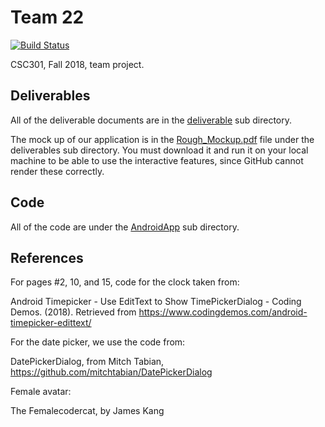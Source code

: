 # Team 22

[![Build Status](https://travis-ci.com/csc301-fall-2018/project-team-22.svg?token=fmbCkjjbvWxHsWMH7zRP&branch=master)](https://travis-ci.com/csc301-fall-2018/project-team-22)

CSC301, Fall 2018, team project.

## Deliverables

All of the deliverable documents are in the [deliverable](deliverables) sub directory.

The mock up of our application is in the [Rough_Mockup.pdf](deliverables/Artifacts/Rough_Mockup.pdf) file under the deliverables sub directory. You must download it and run it on your local machine to be able to use the interactive features, since GitHub
cannot render these correctly.

## Code

All of the code are under the [AndroidApp](AndroidApp) sub directory.

## References

For pages #2, 10, and 15, code for the clock taken from:

Android Timepicker - Use EditText to Show TimePickerDialog - Coding Demos. (2018). Retrieved from https://www.codingdemos.com/android-timepicker-edittext/

For the date picker, we use the code from:

DatePickerDialog, from Mitch Tabian, https://github.com/mitchtabian/DatePickerDialog

Female avatar:

The Femalecodercat, by James Kang
